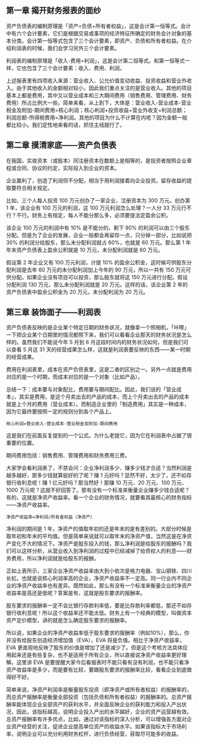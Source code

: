 ## 第一章 揭开财务报表的面纱

资产负债表的编制原理是「资产=负债+所有者权益」，这是会计第一恒等式。会计中有六个会计要素，它们是根据交易或事项的经济特征所确定的财务会计对象的基本分类。会计第一恒等式包含了三个会计要素，即资产、负债和所有者权益。在介绍利润表的时候，我们会学习另外三个会计要素。

利润表的编制原理是「收入-费用=利润」，这是会计第二恒等式。和第一恒等式一样，它也包含了三个会计要素：收入、费用、利润。

上述报表里有四项收入来源：营业收入、公允价值变动收益、投资收益和营业外收入。由于其他收入的金额相对较小，因此我们重点关注的是营业收入。其他的项目基本上都是费用，其中又以营业成本和三大期间费用（销售费用、管理费用、财务费用）所占比例大一些。简单来看，从上到下，大体是：营业收入-营业成本-营业税金及附加-期间费用=核心利润；核心利润+投资收益+营业外收支=利润总额；利润总额-所得税费用=净利润。其他的项目为什么不计算在内呢？因为金额一般都比较小。我们定性地来看的话，抓住主线就行了。

## 第二章 摸清家底——资产负债表

在我国，实收资本（或股本）同注册资本在数额上是相等的，是投资者按照企业章程或合同、协议的约定，实际投入到企业的资本。

企业赢利了，创造了利润但不分配，相当于用利润接着向企业投资。留存收益的提取要符合相关规定。

比如，三个人每人投资 100 万元创办了一家企业，注册资本为 300 万元。创办第 1 年，该企业有 100 万元的利润，这 100 万元利润怎么处理？一人分 33 万元行不行？不行。财务上有规定，每人不能分那么多，必须要提法定盈余公积。

该企业 100 万元的利润中有 10% 是不能分的，剩下 90% 的利润可以由三个股东分配。但是为了企业的发展，企业一般都会再留存一点，只分掉一部分，比如说把 30% 的利润分给股东，那么未分配利润就占 60%，也就是 60 万元。那么第 1 年年末资产负债表上盈余公积就是 10 万元，未分配利润就是 60 万元。

假设第 2 年企业又有 100 万元利润，计提 10% 的盈余公积金，这时候可供股东分配利润是去年 60 万元的未分配利润加上今年的 90 万元，所以一共有 150 万元可供分配。如果企业没有项目可以投资，那么股东就将这 150 万元进行分配。假设分配利润 130 万元，那么未分配利润就是 20 万元。这样的话，该企业第 2 年的资产负债表中盈余公积金为 20 万元，未分配利润为 20 万元。

## 第三章 装饰面子——利润表

资产负债表反映的是企业某个特定日期的财务状况，就像拿一个照相机，「咔嚓」一下把企业某个日期里的情况都照下来，我们可以看看企业那天的财务状况是怎么样的。虽然我们不能说今年 5 月到 6 月这段时间内的财务状况如何，但是我们可以查看 5 月这 31 天的经营成果怎么样，这就是利润表要反映的东西——某一时期的经营成果。

费用在利润表里，成本在资产负债表里，这是二者的区别之一。另外一点就是费用对应的是一个时期，而成本对应的是一个对象（比如产品）。

总结一下：成本要与对象配比，费用要与期间配比。因此，我们说的「营业成本」，其实是费用，是这个月卖出去的产品的成本，而上个月卖出去的产品的成本就是上个月的费用（营业成本）。而制造企业里的「制造费用」其实是一种成本，因为它最终要按照一定的规则分到各个产品上。

	核心利润=营业收入-营业成本-营业税金及附加-期间费用

这是我们在前面反复提到的一个公式。为什么老提它，因为它在利润表中占据了很重要的位置。

期间费用包括：销售费用、管理费用和财务费用三费。

大家学会看利润表了，不禁会问：企业净利润多少、赚多少钱才合适？当然利润是越多越好，那多少钱就算挺好的了呢？赚 1 元好吗？显然不好，太少了，还不如存银行收利息呢！赚 1 亿元好吗？那当然好！那赚 10 万元、20 万元、100 万元、1000 万元呢？这就不好回答了。那有没有一个标准来衡量企业赚多少钱合适呢？有的，这就是净资产收益率。看一个企业的财务情况，就要看其最核心的财务指标——净资产收益率。

	净资产收益率=净利润/所有者权益（净资产）

净利润的期间是 1 年，净资产的值取年初的还是年末的是有差别的。大部分时候是取年初和年末的平均值。但是简单来说就可以取年末的净资产值，当然这是在净资产变化不大的情况下。净资产是股东投入的钱，那么净利润是给股东的报酬吗？我们可以这样分析，从营业收入到净利润的过程中已经减掉了给债权人的利息——财务费用，所以净利润就是给股东的报酬。

正如上表所示，三家企业净资产收益率由大到小依次是格力电器、宝山钢铁、四川长虹。也就是说核心利润率高的企业，净资产收益率不一定高。同一行业内不同企业的净资产收益率也有差异。既然如此，那么有没有一个标准来衡量企业的净资产收益率是高还是低呢？答案是有，这就是股东要求的报酬率。

股东要求的报酬率一定不会比银行存款利率低，要是比存款利率都低，那还不如存银行收利息呢！所以这个收益率还不能太低。财务上有一个经典的模型，叫做资本资产定价模型，讲的就是怎么确定股东要求的报酬率。

所以说，如果企业的净资产收益率低于股东要求的报酬率（例如10%），那么，你并没有给股东创造经济增加值（EVA），EVA 将是负值。相比于净资产收益率，EVA 更直观地反映了股东的价值是增加了还是减少了。但是这个考核方法具体应用起来还是有些复杂，也不是适用于所有企业，所以直接说净资产收益率更好理解。这里讲 EVA 是要提醒大家今后看报表时不能只看有没有利润，也不能只看净资产收益率是多少，而是要有比较，要跟股东要求的报酬率比较，看看企业到底做得好不好。

简单来说，净资产利润率是衡量股东投资（即净资产或所有者权益）的报酬率的，而总资产报酬率是衡量全部投资（包括负债和所有者权益）的报酬率的。总资产报酬率能体现企业全部资产的获利水平，并全面反映企业的获利能力和投入产出状况，因此，该指标越高，说明企业投入产出的水平越好，企业的资产运营越有效。总资产报酬率有许多优点，比如，通过对该指标的深入分析，可以增强各方面对企业资产经营的关注，促进企业提高单位资产的收益水平。如果该指标大于市场利率，说明企业可以充分利用财务杠杆，进行负债经营，获取尽可能多的收益。

